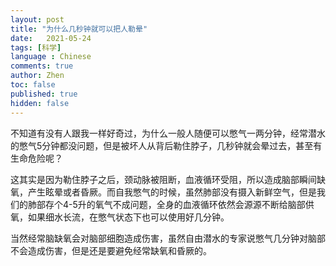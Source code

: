 ```yaml
---
layout: post
title: "为什么几秒钟就可以把人勒晕"
date:   2021-05-24
tags: [科学]
language : Chinese
comments: true
author: Zhen
toc: false
published: true
hidden: false
---
```

不知道有没有人跟我一样好奇过，为什么一般人随便可以憋气一两分钟，经常潜水的憋气5分钟都没问题，但是被坏人从背后勒住脖子，几秒钟就会晕过去，甚至有生命危险呢？

这其实是因为勒住脖子之后，颈动脉被阻断，血液循环受阻，所以造成脑部瞬间缺氧，产生眩晕或者昏厥。而自我憋气的时候，虽然肺部没有摄入新鲜空气，但是我们的肺部存个4-5升的氧气不成问题，全身的血液循环依然会源源不断给脑部供氧，如果细水长流，在憋气状态下也可以使用好几分钟。

当然经常脑缺氧会对脑部细胞造成伤害，虽然自由潜水的专家说憋气几分钟对脑部不会造成伤害，但是还是要避免经常缺氧和昏厥的。
<!--stackedit_data:
eyJoaXN0b3J5IjpbLTIwMzkxODU1NzYsNTc5NzQ4MjE0LDgzOT
A2Mzc3NSwtNjExNjMyNzY2XX0=
-->